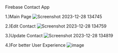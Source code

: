 Firebase Contact App

1.)Main Page
![Screenshot 2023-12-28 134745](https://github.com/SagarWagdare/FirebaseContactApp/assets/122525256/e0645455-91b6-4780-83ea-a04505805ac4)

2.)Edit Contact
![Screenshot 2023-12-28 134759](https://github.com/SagarWagdare/FirebaseContactApp/assets/122525256/64a73836-ed8e-4b81-adc3-e3f350653711)

3.)Update Contact
![Screenshot 2023-12-28 134819](https://github.com/SagarWagdare/FirebaseContactApp/assets/122525256/395cbd58-47eb-4b32-98c4-b0eb046152c8)

4.)For better User Experience
![image](https://github.com/SagarWagdare/FirebaseContactApp/assets/122525256/bb030d9a-8d07-47f8-a6b5-0760267bb48b)
